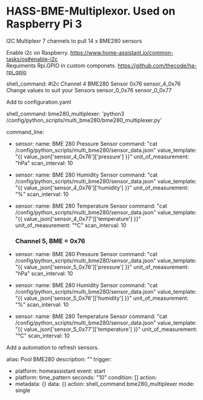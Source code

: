 # HASS-BME-Multiplexor. Used on Raspberry Pi 3
I2C Multiplexr 7 channels to pull 14 x BME280 sensors 

Enable i2c on Raspberry.  https://www.home-assistant.io/common-tasks/os#enable-i2c  
Requiments Rpi.GPIO in custom componets. https://github.com/thecode/ha-rpi_gpio  


shell_command:
#i2c Channel 4  BME280 Sensor 0x76
sensor_4_0x76 Change values to suit your Sensors
sensor_0_0x76
sensor_0_0x77

Add to configuration.yaml 

shell_command:
bme280_multiplexer: 'python3 /config/python_scripts/multi_bme280/bme280_multiplexer.py' 

command_line:
  - sensor: 
      name: BME 280 Pressure Sensor 
      command: "cat /config/python_scripts/multi_bme280/sensor_data.json"
      value_template: "{{ value_json['sensor_4_0x76']['pressure'] }}"
      unit_of_measurement: "hPa"
      scan_interval: 10
    
  - sensor: 
      name: BME 280 Humidity Sensor 
      command: "cat /config/python_scripts/multi_bme280/sensor_data.json"
      value_template: "{{ value_json['sensor_4_0x76']['humidity'] }}"
      unit_of_measurement: "%"
      scan_interval: 10
  
  - sensor:
      name: BME 280 Temperature Sensor 
      command: "cat /config/python_scripts/multi_bme280/sensor_data.json"
      value_template: "{{ value_json['sensor_4_0x77']['temperature'] }}"
      unit_of_measurement: "°C"
      scan_interval: 10
    
    ### Channel 5, BME = 0x76
  - sensor: 
      name: BME 280 Pressure Sensor 
      command: "cat /config/python_scripts/multi_bme280/sensor_data.json"
      value_template: "{{ value_json['sensor_5_0x76']['pressure'] }}"
      unit_of_measurement: "hPa"
      scan_interval: 10
    
  - sensor: 
      name: BME 280 Humidity Sensor 
      command: "cat /config/python_scripts/multi_bme280/sensor_data.json"
      value_template: "{{ value_json['sensor_5_0x76']['humidity'] }}"
      unit_of_measurement: "%"
      scan_interval: 10
  
  - sensor:
      name: BME 280 Temperature Sensor 
      command: "cat /config/python_scripts/multi_bme280/sensor_data.json"
      value_template: "{{ value_json['sensor_5_0x77']['temperature'] }}"
      unit_of_measurement: "°C"
      scan_interval: 10
    
Add a automation to refresh sensors.

alias: Pool BME280
description: ""
trigger:
  - platform: homeassistant
    event: start
  - platform: time_pattern
    seconds: "10"
condition: []
action:
  - metadata: {}
    data: {}
    action: shell_command.bme280_multiplexer
mode: single

